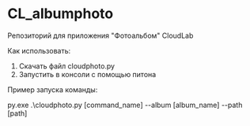 # CL_albumphoto
Репозиторий для приложения "Фотоальбом" CloudLab

Как использовать:
1. Скачать файл cloudphoto.py
2. Запустить в консоли с помощью питона

Пример запуска команды:

py.exe .\cloudphoto.py [command_name] --album [album_name] --path [path]
